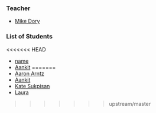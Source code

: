 ### Teacher

* [Mike Dory](http://github.com/mikedory)

### List of Students

<<<<<<< HEAD
* [name](link)
* [Aankit](https://github.com/aankit)
=======
* [Aaron Arntz](http://github.com/arntzy)
* [Aankit](https://github.com/aankit)
* [Kate Sukpisan](https://github.com/katevisuth)
* [Laura](http://github.com/jhclaura)

>>>>>>> upstream/master

